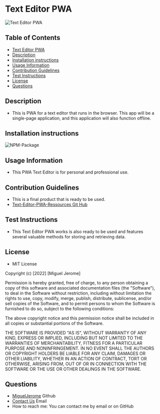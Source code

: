 # Text Editor PWA
![Text Editor PWA]( ) 

## Table of Contents
* [Text Editor PWA](#Text-Editor-PWA)
* [Description](#Description)
* [Installation instructions](#Installation-instructions)
* [Usage Information](#Usage-Information)
* [Contribution Guidelines](#Contribution-Guidelines)
* [Test Instructions](#Test-Instructions)
* [License](#License)
* [Questions](#Questions)

## Description
* This is PWA for a text editor that runs in the browser. This app will be a single-page application, and this application will also function offline.

## Installation instructions
![NPM-Package]() 


## Usage Information
* This PWA Text Editor is for personal and professional use.

## Contribution Guidelines
* This is a final product that is ready to be used.
* [Text-Editor-PWA-Ressources Git Hub](https://github.com/MiguelJerome/Social-Network-Api)

## Test Instructions
* This Text Editor PWA works is also ready to be used and features several valuable methods for storing and retrieving data.


## License
* MIT License

Copyright (c) [2022] [Miguel Jerome]

Permission is hereby granted, free of charge, to any person obtaining a copy
of this software and associated documentation files (the "Software"), to deal
in the Software without restriction, including without limitation the rights
to use, copy, modify, merge, publish, distribute, sublicense, and/or sell
copies of the Software, and to permit persons to whom the Software is
furnished to do so, subject to the following conditions:

The above copyright notice and this permission notice shall be included in all
copies or substantial portions of the Software.

THE SOFTWARE IS PROVIDED "AS IS", WITHOUT WARRANTY OF ANY KIND, EXPRESS OR
IMPLIED, INCLUDING BUT NOT LIMITED TO THE WARRANTIES OF MERCHANTABILITY,
FITNESS FOR A PARTICULAR PURPOSE AND NONINFRINGEMENT. IN NO EVENT SHALL THE
AUTHORS OR COPYRIGHT HOLDERS BE LIABLE FOR ANY CLAIM, DAMAGES OR OTHER
LIABILITY, WHETHER IN AN ACTION OF CONTRACT, TORT OR OTHERWISE, ARISING FROM,
OUT OF OR IN CONNECTION WITH THE SOFTWARE OR THE USE OR OTHER DEALINGS IN THE
SOFTWARE.

## Questions
* [MiguelJerome](https://github.com/MiguelJerome/) Github
* [Contact Us](mailto:2001326@collegelacite.ca) Email
* How to reach me: You can contact me by email or on GitHub